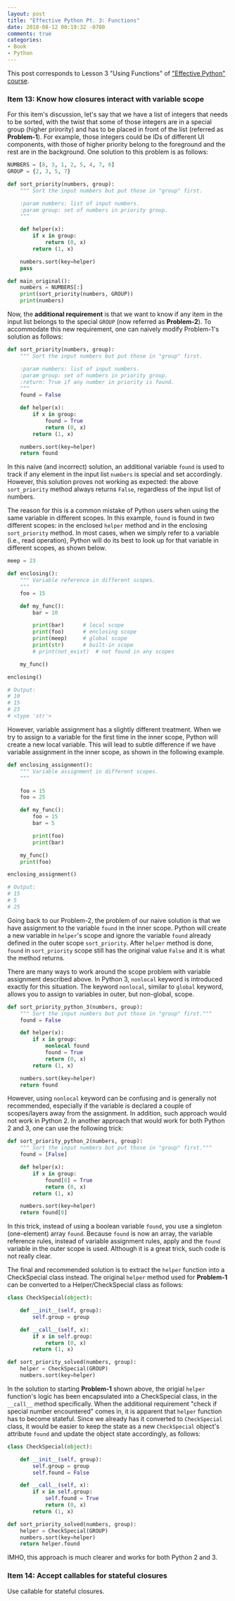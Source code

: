 ```yaml
---
layout: post
title: "Effective Python Pt. 3: Functions"
date: 2018-08-12 00:19:32 -0700
comments: true
categories: 
- Book
- Python
---
```


This post corresponds to Lesson 3 "Using Functions" of ["Effective Python" course](https://www.safaribooksonline.com/videos/effective-python/9780134175249).

<!--more-->

### Item 13: Know how closures interact with variable scope

For this item's discussion, let's say that we have a list of integers that needs to be sorted, with the twist that some of those integers are in a special group (higher prirority) and has to be placed in front of the list (referred as **Problem-1**).
For example, those integers could be IDs of different UI components, with those of higher priority belong to the foreground and the rest are in the background.
One solution to this problem is as follows:

``` python Solution to Problem-1
NUMBERS = [8, 3, 1, 2, 5, 4, 7, 6]
GROUP = {2, 3, 5, 7}

def sort_priority(numbers, group):
    """ Sort the input numbers but put those in "group" first.

    :param numbers: list of input numbers.
    :param group: set of numbers in priority group.
    """

    def helper(x):
        if x in group:
            return (0, x)
        return (1, x)

    numbers.sort(key=helper)
    pass

def main_original():
    numbers = NUMBERS[:]
    print(sort_priority(numbers, GROUP))
    print(numbers)
```

Now, the **additional requirement** is that we want to know if any item in the input list belongs to the special `GROUP` (now referred as **Problem-2**).
To accommodate this new requirement, one can naively modify Problem-1's solution as follows:

``` python Naive solution to Problem-2
def sort_priority(numbers, group):
    """ Sort the input numbers but put those in "group" first.

    :param numbers: list of input numbers.
    :param group: set of numbers in priority group.
    :return: True if any number in priority is found.
    """
    found = False

    def helper(x):
        if x in group:
            found = True
            return (0, x)
        return (1, x)

    numbers.sort(key=helper)
    return found
```

In this naive (and incorrect) solution, an additional variable `found` is used to track if any element in the input list `numbers` is special and set accordingly.
However, this solution proves not working as expected: the above `sort_priority` method always returns `False`, regardless of the input list of numbers.

The reason for this is a common mistake of Python users when using the same variable in different scopes.
In this example, `found` is found in two different scopes: in the enclosed `helper` method and in the enclosing `sort_priority` method.
In most cases, when we simply refer to a variable (i.e., read operation), Python will do its best to look up for that variable in different scopes, as shown below.

``` python Variable reference in different scopes.
meep = 23

def enclosing():
    """ Variable reference in different scopes.
    """
    foo = 15

    def my_func():
        bar = 10

        print(bar)      # local scope
        print(foo)      # enclosing scope
        print(meep)     # global scope
        print(str)      # built-in scope
        # print(not_exist)  # not found in any scopes

    my_func()

enclosing()

# Output:
# 10
# 15
# 23
# <type 'str'>
```

However, variable assignment has a slightly different treatment.
When we try to assign to a variable for the first time in the inner scope, Python will create a new local variable.
This will lead to subtle difference if we have variable assignment in the inner scope, as shown in the following example.

``` python Variable assignment in different scopes.
def enclosing_assignment():
    """ Variable assignment in different scopes.
    """

    foo = 15
    foo = 25

    def my_func():
        foo = 15
        bar = 5

        print(foo)
        print(bar)

    my_func()
    print(foo)

enclosing_assignment()

# Output:
# 15
# 5
# 25
```

Going back to our Problem-2, the problem of our naive solution is that we have assignment to the variable `found` in the inner scope.
Python will create a new variable in `helper`'s scope and ignore the variable `found` already defined in the outer scope `sort_priority`.
After `helper` method is done, `found` in `sort_priority` scope still has the original value `False` and it is what the method returns.

There are many ways to work around the scope problem with variable assignment described above.
In Python 3, `nonlocal` keyword is introduced exactly for this situation.
The keyword `nonlocal`, similar to `global` keyword, allows you to assign to variables in outer, but non-global, scope.

``` python Using nonlocal keyword for Problem-2
def sort_priority_python_3(numbers, group):
    """ Sort the input numbers but put those in "group" first."""
    found = False

    def helper(x):
        if x in group:
            nonlocal found
            found = True
            return (0, x)
        return (1, x)

    numbers.sort(key=helper)
    return found
```

However, using `nonlocal` keyword can be confusing and is generally not recommended, especially if the variable is declared a couple of scopes/layers away from the assignment.
In addition, such approach would not work in Python 2.
In another approach that would work for both Python 2 and 3, one can use the following trick:

``` python Using array for Problem-2
def sort_priority_python_2(numbers, group):
    """ Sort the input numbers but put those in "group" first."""
    found = [False]

    def helper(x):
        if x in group:
            found[0] = True
            return (0, x)
        return (1, x)

    numbers.sort(key=helper)
    return found[0]
```

In this trick, instead of using a boolean variable `found`, you use a singleton (one-element) array `found`. 
Because `found` is now an array, the variable reference rules, instead of variable assignment rules, apply and the `found` variable in the outer scope is used.
Although it is a great trick, such code is not really clear.

The final and recommended solution is to extract the `helper` function into a CheckSpecial class instead.
The original `helper` method used for **Problem-1** can be converted to a Helper/CheckSpecial class as follows:

``` python Using CheckSpecial class for Problem-1
class CheckSpecial(object):

    def __init__(self, group):
        self.group = group

    def __call__(self, x):
        if x in self.group:
            return (0, x)
        return (1, x)

def sort_priority_solved(numbers, group):
    helper = CheckSpecial(GROUP)
    numbers.sort(key=helper)
```

In the solution to starting **Problem-1** shown above, the origial `helper` function's logic has been encapsulated into a CheckSpecial class, in the `__call__` method specifically.
When the additional requirement "check if special number encountered" comes in, it is apparent that `helper` function has to become stateful.
Since we already has it converted to `CheckSpecial` class, it would be easier to keep the state as a new `CheckSpecial` object's attribute `found` and update the object state accordingly, as follows:

``` python Updating CheckSpecial class for Problem-2
class CheckSpecial(object):

    def __init__(self, group):
        self.group = group
        self.found = False

    def __call__(self, x):
        if x in self.group:
            self.found = True
            return (0, x)
        return (1, x)

def sort_priority_solved(numbers, group):
    helper = CheckSpecial(GROUP)
    numbers.sort(key=helper)
    return helper.found
```

IMHO, this approach is much clearer and works for both Python 2 and 3.

### Item 14: Accept callables for stateful closures

Use callable for stateful closures.